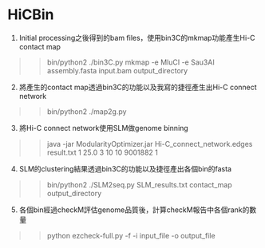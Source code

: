 # HiCBin

1. Initial processing之後得到的bam files，使用bin3C的mkmap功能產生Hi-C contact map
>> bin/python2 ./bin3C.py mkmap -e MluCI -e Sau3AI assembly.fasta input.bam output_directory

2. 將產生的contact map透過bin3C的功能以及我寫的捷徑產生出Hi-C connect network
>> bin/python2 ./map2g.py

3. 將Hi-C connect network使用SLM做genome binning
>> java -jar ModularityOptimizer.jar Hi-C_connect_network.edges result.txt 1 25.0 3 10 10 9001882 1

4. SLM的clustering結果透過bin3C的功能以及捷徑產出各個bin的fasta
>> bin/python2 ./SLM2seq.py SLM_results.txt contact_map output_directory

5. 各個bin經過checkM評估genome品質後，計算checkM報告中各個rank的數量
>> python ezcheck-full.py -f -i input_file -o output_file
